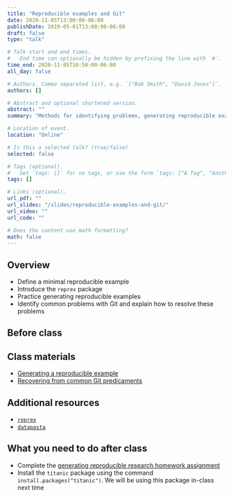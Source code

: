```yaml
---
title: "Reproducible examples and Git"
date: 2020-11-05T13:00:00-06:00
publishDate: 2019-05-01T13:00:00-06:00
draft: false
type: "talk"

# Talk start and end times.
#   End time can optionally be hidden by prefixing the line with `#`.
time_end: 2020-11-05T10:50:00-06:00
all_day: false

# Authors. Comma separated list, e.g. `["Bob Smith", "David Jones"]`.
authors: []

# Abstract and optional shortened version.
abstract: ""
summary: "Methods for identifying problems, generating reproducible examples, and solving common problems in Git."

# Location of event.
location: "Online"

# Is this a selected talk? (true/false)
selected: false

# Tags (optional).
#   Set `tags: []` for no tags, or use the form `tags: ["A Tag", "Another Tag"]` for one or more tags.
tags: []

# Links (optional).
url_pdf: ""
url_slides: "/slides/reproducible-examples-and-git/"
url_video: ""
url_code: ""

# Does the content use math formatting?
math: false
---
```




## Overview

* Define a minimal reproducible example
* Introduce the `reprex` package
* Practice generating reproducible examples
* Identify common problems with Git and explain how to resolve these problems

## Before class

## Class materials

* [Generating a reproducible example](/notes/reproducible-examples/)
* [Recovering from common Git predicaments](/notes/common-git-problems/)

## Additional resources

* [`reprex`](https://reprex.tidyverse.org/)
* [`datapasta`](https://milesmcbain.github.io/datapasta/)

## What you need to do after class

* Complete the [generating reproducible research homework assignment](/homework/reproducible-research/)
* Install the `titanic` package using the command `install.packages("titanic")`. We will be using this package in-class next time
